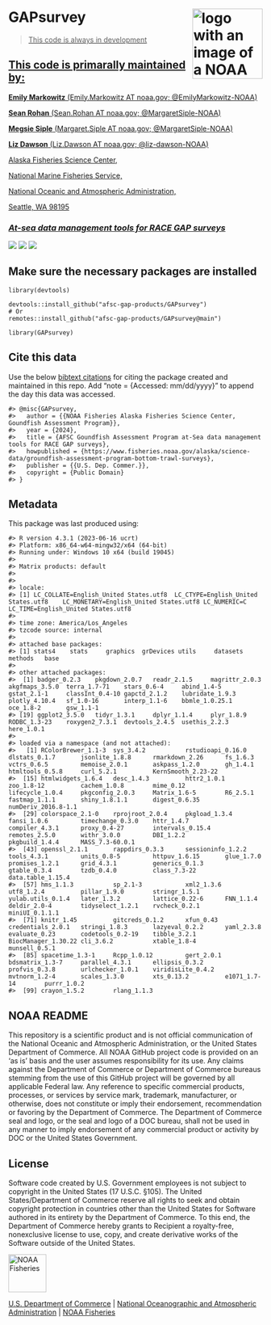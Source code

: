 <!-- README.md is generated from README.Rmd. Please edit that file -->

# GAPsurvey <a href={https://afsc-gap-products.github.io/GAPsurvey}><img src="man/figures/logo.png" align="right" width=139 height=139 alt="logo with an image of a NOAA Fisheries report" />

> This code is always in development

## This code is primarally maintained by:

**Emily Markowitz** (Emily.Markowitz AT noaa.gov; @EmilyMarkowitz-NOAA)

**Sean Rohan** (Sean.Rohan AT noaa.gov; @MargaretSiple-NOAA)

**Megsie Siple** (Margaret.Siple AT noaa.gov; @MargaretSiple-NOAA)

**Liz Dawson** (Liz.Dawson AT noaa.gov; @liz-dawson-NOAA)

Alaska Fisheries Science Center,

National Marine Fisheries Service,

National Oceanic and Atmospheric Administration,

Seattle, WA 98195

### *At-sea data management tools for RACE GAP surveys*

[![](https://img.shields.io/badge/devel%20version-2024.04.01-blue.svg)](https://github.com/afsc-gap-products/GAPsurvey)
[![](https://img.shields.io/badge/lifecycle-maturing-blue.svg)](https://lifecycle.r-lib.org/articles/stages.html#maturing)
[![](https://img.shields.io/github/last-commit/afsc-gap-products/GAPsurvey.svg)](https://github.com/afsc-gap-products/GAPsurvey/commits/main)

## Make sure the necessary packages are installed

    library(devtools)

    devtools::install_github("afsc-gap-products/GAPsurvey")
    # Or
    remotes::install_github("afsc-gap-products/GAPsurvey@main")

    library(GAPsurvey)

## Cite this data

Use the below [bibtext
citations](%22https://afsc-gap-products.github.io/GAPsurvey/blob/main/code/CITATION.bib%22)
for citing the package created and maintained in this repo. Add “note =
{Accessed: mm/dd/yyyy}” to append the day this data was accessed.

    #> @misc{GAPsurvey,
    #>   author = {{NOAA Fisheries Alaska Fisheries Science Center, Goundfish Assessment Program}},
    #>   year = {2024},
    #>   title = {AFSC Goundfish Assessment Program at-Sea data management tools for RACE GAP surveys},
    #>   howpublished = {https://www.fisheries.noaa.gov/alaska/science-data/groundfish-assessment-program-bottom-trawl-surveys},
    #>   publisher = {{U.S. Dep. Commer.}},
    #>   copyright = {Public Domain}
    #> }

## Metadata

This package was last produced using:

    #> R version 4.3.1 (2023-06-16 ucrt)
    #> Platform: x86_64-w64-mingw32/x64 (64-bit)
    #> Running under: Windows 10 x64 (build 19045)
    #> 
    #> Matrix products: default
    #> 
    #> 
    #> locale:
    #> [1] LC_COLLATE=English_United States.utf8  LC_CTYPE=English_United States.utf8    LC_MONETARY=English_United States.utf8 LC_NUMERIC=C                           LC_TIME=English_United States.utf8    
    #> 
    #> time zone: America/Los_Angeles
    #> tzcode source: internal
    #> 
    #> attached base packages:
    #> [1] stats4    stats     graphics  grDevices utils     datasets  methods   base     
    #> 
    #> other attached packages:
    #>  [1] badger_0.2.3    pkgdown_2.0.7   readr_2.1.5     magrittr_2.0.3  akgfmaps_3.5.0  terra_1.7-71    stars_0.6-4     abind_1.4-5     gstat_2.1-1     classInt_0.4-10 gapctd_2.1.2    lubridate_1.9.3 plotly_4.10.4   sf_1.0-16       interp_1.1-6    bbmle_1.0.25.1  oce_1.8-2       gsw_1.1-1      
    #> [19] ggplot2_3.5.0   tidyr_1.3.1     dplyr_1.1.4     plyr_1.8.9      RODBC_1.3-23    roxygen2_7.3.1  devtools_2.4.5  usethis_2.2.3   here_1.0.1     
    #> 
    #> loaded via a namespace (and not attached):
    #>   [1] RColorBrewer_1.1-3  sys_3.4.2           rstudioapi_0.16.0   dlstats_0.1.7       jsonlite_1.8.8      rmarkdown_2.26      fs_1.6.3            vctrs_0.6.5         memoise_2.0.1       askpass_1.2.0       gh_1.4.1            htmltools_0.5.8     curl_5.2.1          KernSmooth_2.23-22 
    #>  [15] htmlwidgets_1.6.4   desc_1.4.3          httr2_1.0.1         zoo_1.8-12          cachem_1.0.8        mime_0.12           lifecycle_1.0.4     pkgconfig_2.0.3     Matrix_1.6-5        R6_2.5.1            fastmap_1.1.1       shiny_1.8.1.1       digest_0.6.35       numDeriv_2016.8-1.1
    #>  [29] colorspace_2.1-0    rprojroot_2.0.4     pkgload_1.3.4       fansi_1.0.6         timechange_0.3.0    httr_1.4.7          compiler_4.3.1      proxy_0.4-27        intervals_0.15.4    remotes_2.5.0       withr_3.0.0         DBI_1.2.2           pkgbuild_1.4.4      MASS_7.3-60.0.1    
    #>  [43] openssl_2.1.1       rappdirs_0.3.3      sessioninfo_1.2.2   tools_4.3.1         units_0.8-5         httpuv_1.6.15       glue_1.7.0          promises_1.2.1      grid_4.3.1          generics_0.1.3      gtable_0.3.4        tzdb_0.4.0          class_7.3-22        data.table_1.15.4  
    #>  [57] hms_1.1.3           sp_2.1-3            xml2_1.3.6          utf8_1.2.4          pillar_1.9.0        stringr_1.5.1       yulab.utils_0.1.4   later_1.3.2         lattice_0.22-6      FNN_1.1.4           deldir_2.0-4        tidyselect_1.2.1    rvcheck_0.2.1       miniUI_0.1.1.1     
    #>  [71] knitr_1.45          gitcreds_0.1.2      xfun_0.43           credentials_2.0.1   stringi_1.8.3       lazyeval_0.2.2      yaml_2.3.8          evaluate_0.23       codetools_0.2-19    tibble_3.2.1        BiocManager_1.30.22 cli_3.6.2           xtable_1.8-4        munsell_0.5.1      
    #>  [85] spacetime_1.3-1     Rcpp_1.0.12         gert_2.0.1          bdsmatrix_1.3-7     parallel_4.3.1      ellipsis_0.3.2      profvis_0.3.8       urlchecker_1.0.1    viridisLite_0.4.2   mvtnorm_1.2-4       scales_1.3.0        xts_0.13.2          e1071_1.7-14        purrr_1.0.2        
    #>  [99] crayon_1.5.2        rlang_1.1.3

## NOAA README

This repository is a scientific product and is not official
communication of the National Oceanic and Atmospheric Administration, or
the United States Department of Commerce. All NOAA GitHub project code
is provided on an ‘as is’ basis and the user assumes responsibility for
its use. Any claims against the Department of Commerce or Department of
Commerce bureaus stemming from the use of this GitHub project will be
governed by all applicable Federal law. Any reference to specific
commercial products, processes, or services by service mark, trademark,
manufacturer, or otherwise, does not constitute or imply their
endorsement, recommendation or favoring by the Department of Commerce.
The Department of Commerce seal and logo, or the seal and logo of a DOC
bureau, shall not be used in any manner to imply endorsement of any
commercial product or activity by DOC or the United States Government.

## License

Software code created by U.S. Government employees is not subject to
copyright in the United States (17 U.S.C. §105). The United
States/Department of Commerce reserve all rights to seek and obtain
copyright protection in countries other than the United States for
Software authored in its entirety by the Department of Commerce. To this
end, the Department of Commerce hereby grants to Recipient a
royalty-free, nonexclusive license to use, copy, and create derivative
works of the Software outside of the United States.

<img src="https://raw.githubusercontent.com/nmfs-general-modeling-tools/nmfspalette/main/man/figures/noaa-fisheries-rgb-2line-horizontal-small.png" height="75" alt="NOAA Fisheries">

[U.S. Department of Commerce](https://www.commerce.gov/) | [National
Oceanographic and Atmospheric Administration](https://www.noaa.gov) |
[NOAA Fisheries](https://www.fisheries.noaa.gov/)
